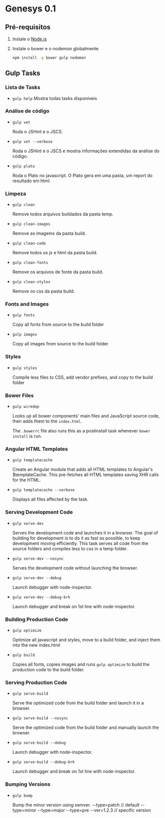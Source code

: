 # Genesys 0.1

## Pré-requisitos

1. Instale o [Node.js](http://nodejs.org)

2. Instale o bower e o nodemon globalmente

    ```bash
    npm install -g bower gulp nodemon
    ```

## Gulp Tasks

### Lista de Tasks

- `gulp help`
    Mostra todas tasks disponíveis

### Análise de código

- `gulp vet`

    Roda o JSHint e o JSCS.

- `gulp vet --verbose`

    Roda o JSHint e o JSCS e mostra informações extendidas da análise do código.

- `gulp plato`

    Roda o Plato no javascript.
    O Plato gera em uma pasta, um report do resultado em html.

### Limpeza

- `gulp clean`

    Remove todos arquivos buildados da pasta temp.

- `gulp clean-images`

    Remove as imagems da pasta build.

- `gulp clean-code`

    Remove todos os js e html da pasta build.

- `gulp clean-fonts`

    Remove os arquivos de fonte da pasta build.

- `gulp clean-styles`

    Remove os css da pasta build.

### Fonts and Images

- `gulp fonts`

    Copy all fonts from source to the build folder

- `gulp images`

    Copy all images from source to the build folder

### Styles

- `gulp styles`

    Compile less files to CSS, add vendor prefixes, and copy to the build folder

### Bower Files

- `gulp wiredep`

    Looks up all bower components' main files and JavaScript source code, then adds them to the `index.html`.

    The `.bowerrc` file also runs this as a postinstall task whenever `bower install` is run.

### Angular HTML Templates

- `gulp templatecache`

    Create an Angular module that adds all HTML templates to Angular's $templateCache. This pre-fetches all HTML templates saving XHR calls for the HTML.

- `gulp templatecache --verbose`

    Displays all files affected by the task.

### Serving Development Code

- `gulp serve-dev`

    Serves the development code and launches it in a browser. The goal of building for development is to do it as fast as possible, to keep development moving efficiently. This task serves all code from the source folders and compiles less to css in a temp folder.

- `gulp serve-dev --nosync`

    Serves the development code without launching the browser.

- `gulp serve-dev --debug`

    Launch debugger with node-inspector.

- `gulp serve-dev --debug-brk`

    Launch debugger and break on 1st line with node-inspector.

### Building Production Code

- `gulp optimize`

    Optimize all javascript and styles, move to a build folder, and inject them into the new index.html

- `gulp build`

    Copies all fonts, copies images and runs `gulp optimize` to build the production code to the build folder.

### Serving Production Code

- `gulp serve-build`

    Serve the optimized code from the build folder and launch it in a browser.

- `gulp serve-build --nosync`

    Serve the optimized code from the build folder and manually launch the browser.

- `gulp serve-build --debug`

    Launch debugger with node-inspector.

- `gulp serve-build --debug-brk`

    Launch debugger and break on 1st line with node-inspector.

### Bumping Versions

- `gulp bump`

    Bump the minor version using semver.
    --type=patch // default
    --type=minor
    --type=major
    --type=pre
    --ver=1.2.3 // specific version
